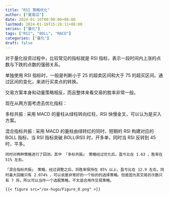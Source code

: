 ```yaml
---
title: "RSI 策略优化"
author: ["夏南瓜"]
date: 2024-01-16T00:00:00+08:00
lastmod: 2024-01-16T15:28:11+08:00
series: ["量化"]
tags: ["RSI", "BOLL", "MACD"]
categories: ["量化"]
draft: false
---
```


对于量化投资过程中，比较常见的指标就是 RSI 指标，表示一段时间内上涨的点数与下跌的点数的强弱关系。

单独使用 RSI 指标时，一般是判断小于 25 的超卖区间和大于 75 的超买区间。通过区间的变化，来进行买卖点的转换。

交易方案本身和动量策略相反，而且整体来看交易的胜率非常一般。

现在从两方面考虑去优化指标：

多标共振
: 采用 MACD 的量柱从绿柱转向红柱，RSI 快慢金叉，可以认为是买入方案。

混合指标共振
: 采用 MACD 的量柱由绿转红的同时，短期的 RSI 构建对应的 BOLL 指标，当 RSI 指标突破 BOLL(RSI) 时，开多单，同时当 RSI 反转到 45 时，平多。

    同时对两种策略进行了回测。其中 「多标共振」 策略经过优化后，盈亏比在 1.63 ，胜率在 51% 左右。

    「混合指标共振」 策略，经过调整之后，将胜率保持在 85% 以上，盈亏比在 12.9 左右，同时最大回撤只有 2.074% ，可以说是非常好的一个标的的选择策略。但是因为其交易的次数只有 7 将，所以可以当作一个选股策略，不太适合用作交易策略。

    {{< figure src="/ox-hugo/Figure_0.png" >}}
